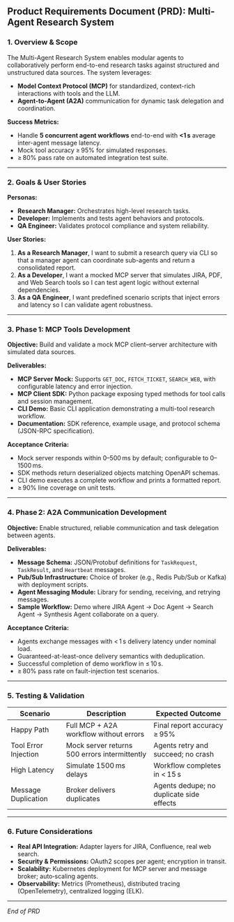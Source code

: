 ## Product Requirements Document (PRD): Multi-Agent Research System

### 1. Overview & Scope
The Multi-Agent Research System enables modular agents to collaboratively perform end-to-end research tasks against structured and unstructured data sources. The system leverages:

- **Model Context Protocol (MCP)** for standardized, context-rich interactions with tools and the LLM.
- **Agent-to-Agent (A2A)** communication for dynamic task delegation and coordination.

**Success Metrics:**
- Handle **5 concurrent agent workflows** end-to-end with **<1 s** average inter-agent message latency.
- Mock tool accuracy ≥ 95% for simulated responses.
- ≥ 80% pass rate on automated integration test suite.

---

### 2. Goals & User Stories
**Personas:**
- **Research Manager:** Orchestrates high-level research tasks.
- **Developer:** Implements and tests agent behaviors and protocols.
- **QA Engineer:** Validates protocol compliance and system reliability.

**User Stories:**
1. **As a Research Manager**, I want to submit a research query via CLI so that a manager agent can coordinate sub-agents and return a consolidated report.
2. **As a Developer**, I want a mocked MCP server that simulates JIRA, PDF, and Web Search tools so I can test agent logic without external dependencies.
3. **As a QA Engineer**, I want predefined scenario scripts that inject errors and latency so I can validate agent robustness.

---

### 3. Phase 1: MCP Tools Development
**Objective:** Build and validate a mock MCP client–server architecture with simulated data sources.

**Deliverables:**
- **MCP Server Mock:** Supports `GET_DOC`, `FETCH_TICKET`, `SEARCH_WEB`, with configurable latency and error injection.
- **MCP Client SDK:** Python package exposing typed methods for tool calls and session management.
- **CLI Demo:** Basic CLI application demonstrating a multi-tool research workflow.
- **Documentation:** SDK reference, example usage, and protocol schema (JSON-RPC specification).

**Acceptance Criteria:**
- Mock server responds within 0–500 ms by default; configurable to 0–1500 ms.
- SDK methods return deserialized objects matching OpenAPI schemas.
- CLI demo executes a complete workflow and prints a formatted report.
- ≥ 90% line coverage on unit tests.

---

### 4. Phase 2: A2A Communication Development
**Objective:** Enable structured, reliable communication and task delegation between agents.

**Deliverables:**
- **Message Schema:** JSON/Protobuf definitions for `TaskRequest`, `TaskResult`, and `Heartbeat` messages.
- **Pub/Sub Infrastructure:** Choice of broker (e.g., Redis Pub/Sub or Kafka) with deployment scripts.
- **Agent Messaging Module:** Library for sending, receiving, and retrying messages.
- **Sample Workflow:** Demo where JIRA Agent → Doc Agent → Search Agent → Synthesis Agent collaborate on a query.

**Acceptance Criteria:**
- Agents exchange messages with < 1 s delivery latency under nominal load.
- Guaranteed-at-least-once delivery semantics with deduplication.
- Successful completion of demo workflow in ≤ 10 s.
- ≥ 80% pass rate on fault-injection test scenarios.

---

### 5. Testing & Validation
| Scenario                          | Description                                      | Expected Outcome                            |
|-----------------------------------|--------------------------------------------------|---------------------------------------------|
| Happy Path                        | Full MCP + A2A workflow without errors           | Final report accuracy ≥ 95%                 |
| Tool Error Injection              | Mock server returns 500 errors intermittently    | Agents retry and succeed; no crash          |
| High Latency                      | Simulate 1500 ms delays                          | Workflow completes in < 15 s                |
| Message Duplication               | Broker delivers duplicates                       | Agents dedupe; no duplicate side effects     |

---

### 6. Future Considerations
- **Real API Integration:** Adapter layers for JIRA, Confluence, real web search.
- **Security & Permissions:** OAuth2 scopes per agent; encryption in transit.
- **Scalability:** Kubernetes deployment for MCP server and message broker; auto‑scaling agents.
- **Observability:** Metrics (Prometheus), distributed tracing (OpenTelemetry), centralized logging (ELK).

---

*End of PRD*